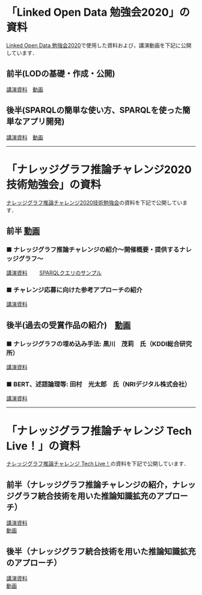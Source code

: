 # 「Linked Open Data 勉強会2020」の資料
[Linked Open Data 勉強会2020](https://lod-ws-2020.peatix.com/view)で使用した資料および，講演動画を下記に公開しています．

## 前半(LODの基礎・作成・公開)
[講演資料](https://www.slideshare.net/KnowledgeGraph/linked-open-data2020-lod)　[動画](https://www.dropbox.com/s/zzq3j8pnl1rz7gt/LOD-2020-0826-01.mp4?dl=0)

## 後半(SPARQLの簡単な使い方、SPARQLを使った簡単なアプリ開発)
[講演資料](https://www.slideshare.net/KnowledgeGraph/linked-open-data2020-sparqlsparql/)　[動画](https://www.dropbox.com/s/cn2now3roe87fvg/LOD-2020-0826-02.mp4?dl=0)


---
# 「ナレッジグラフ推論チャレンジ2020技術勉強会」の資料
[ナレッジグラフ推論チャレンジ2020技術勉強会](https://kgrc2020ws.peatix.com/)の資料を下記で公開しています．

## 前半 [動画](https://www.dropbox.com/s/ibf23zrglk5p5c1/2020-0909-kgrc-ws-01.mp4?dl=0)

### ■ ナレッジグラフ推論チャレンジの紹介～開催概要・提供するナレッジグラフ～  
[講演資料](https://github.com/KnowledgeGraphJapan/LOD-ws-2020/raw/master/kgrc2020ws/KGRC-WS-ChallengIntro-KG-Schema_2020-0909.pdf)　　
[SPARQLクエリのサンプル](https://github.com/KnowledgeGraphJapan/LOD-ws-2020/blob/master/kgrc2020ws/SPARQL-Sample-KGRC2020.md)

### ■ チャレンジ応募に向けた参考アプローチの紹介
[講演資料](https://www.slideshare.net/TakanoriUgai/2020-238446011)　　

## 後半(過去の受賞作品の紹介)　[動画](https://www.dropbox.com/s/4esmqlwq5qih08l/2020-0909-kgrc-ws-02.mp4?dl=0)

### ■ ナレッジグラフの埋め込み手法:  黒川　茂莉　氏（KDDI総合研究所）
[講演資料](https://github.com/KnowledgeGraphJapan/LOD-ws-2020/raw/master/kgrc2020ws/KGRC20200909-KDDI.pdf)　　

### ■ BERT、述語論理等: 田村　光太郎　氏（NRIデジタル株式会社）
[講演資料](https://github.com/KnowledgeGraphJapan/LOD-ws-2020/raw/master/kgrc2020ws/NRI.pptx)　　

---
# 「ナレッジグラフ推論チャレンジ Tech Live！」の資料
[ナレッジグラフ推論チャレンジ Tech Live！](https://kgrc2020live.peatix.com/)の資料を下記で公開しています．

## 前半（ナレッジグラフ推論チャレンジの紹介，ナレッジグラフ統合技術を用いた推論知識拡充のアプローチ）
[講演資料](https://www.slideshare.net/KnowledgeGraph/part-1tech-live)  
[動画](https://www.dropbox.com/s/soidp7qsp5npooo/2020-1021KCRC-TechLive_1.mp4?dl=0)

## 後半（ナレッジグラフ統合技術を用いた推論知識拡充のアプローチ）
[講演資料](https://www.slideshare.net/KnowledgeGraph/part-2tech-live-238950488)  
[動画](https://www.dropbox.com/s/uc0i2wpymc74a5u/2020-1021KCRC-TechLive_2.mp4?dl=0)
